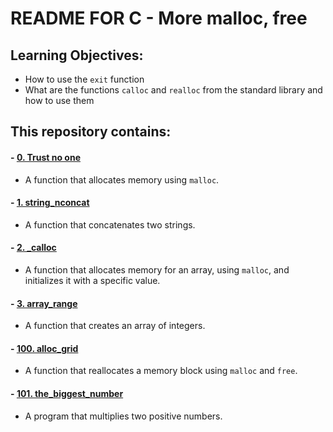 # README FOR C - More malloc, free

## Learning Objectives:
* How to use the `exit` function
* What are the functions `calloc` and `realloc` from the standard library and how to use them

## This repository contains:

#### - [0. Trust no one](https://github.com/saiss-ahmed/alx-low_level_programming/blob/main/0x0C-more_malloc_free/0-malloc_checked.c)
- A function that allocates memory using `malloc`.

#### - [1. string_nconcat](https://github.com/saiss-ahmed/alx-low_level_programming/blob/main/0x0C-more_malloc_free/1-string_nconcat.c)
- A function that concatenates two strings.

#### - [2. _calloc](https://github.com/saiss-ahmed/alx-low_level_programming/blob/main/0x0C-more_malloc_free/2-calloc.c)
- A function that allocates memory for an array, using `malloc`, and initializes it with a specific value.

#### - [3. array_range](https://github.com/saiss-ahmed/alx-low_level_programming/blob/main/0x0C-more_malloc_free/3-array_range.c)
- A function that creates an array of integers.

#### - [100. alloc_grid](https://github.com/saiss-ahmed/alx-low_level_programming/blob/main/0x0C-more_malloc_free/100-realloc.c)
- A function that reallocates a memory block using `malloc` and `free`.

#### - [101. the_biggest_number](https://github.com/saiss-ahmed/alx-low_level_programming/blob/main/0x0C-more_malloc_free/101-mul.c)
- A program that multiplies two positive numbers.
